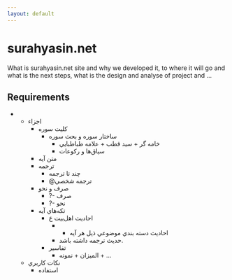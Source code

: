 ```yaml
---
layout: default
---
```

# surahyasin.net

What is surahyasin.net site and why we developed it, to where it will go and what is the next steps, what is the design and analyse of project and ...

## Requirements
* 
	* اجزاء
		* کليت سوره
			* ساختار سوره و بحث سوره
				* خامه گر + سيد قطب +‌ علامه‌ طباطبايي
				* سياق‌ها  و رکوعات
		* متن آيه
		* ترجمه 
			* چند تا ترجمه
			* @ترجمه شخصي
		* صرف و نحو
			* ?- صرف
			* ?- نحو
		* تکه‌هاي آيه
			* احاديث اهل‌بيت ع
				* + احاديث دسته بندي موضوعي ذيل هر آيه
				* حديث ترجمه داشته باشد.
			* تفاسير
				* الميزان + نمونه + ...
	* نکات کاربري
		* استفاده 
		
		
